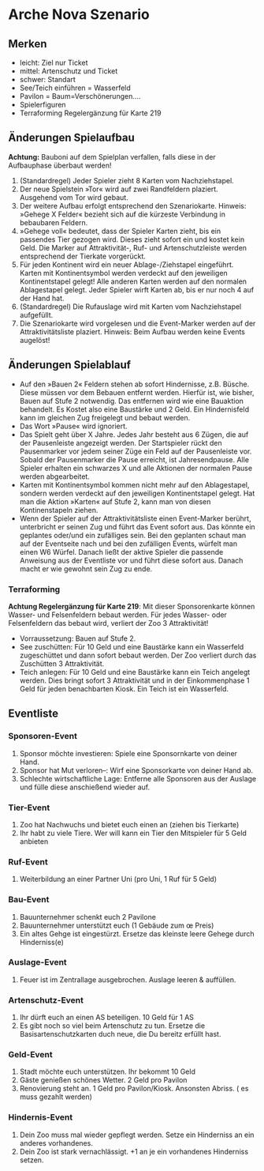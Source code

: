 # Arche Nova Szenario

## Merken

- leicht: Ziel nur Ticket
- mittel: Artenschutz und Ticket
- schwer: Standart
- See/Teich einführen = Wasserfeld
- Pavilon = Baum=Verschönerungen....
- Spielerfiguren
- Terraforming Regelergänzung für Karte 219

## Änderungen Spielaufbau

**Achtung:** Bauboni auf dem Spielplan verfallen, falls diese in der Aufbauphase überbaut werden!

1. (Standardregel) Jeder Spieler zieht 8 Karten vom Nachziehstapel.
2. Der neue Spielstein »Tor« wird auf zwei Randfeldern plaziert. Ausgehend vom Tor wird gebaut.
3. Der weitere Aufbau erfolgt entsprechend den Szenariokarte. Hinweis: »Gehege X Felder« bezieht sich auf die kürzeste Verbindung in bebaubaren Feldern.
4. »Gehege voll« bedeutet, dass der Spieler Karten zieht, bis ein passendes Tier gezogen wird. Dieses zieht sofort ein und kostet kein Geld. Die Marker auf Attraktivität-, Ruf- und Artenschutzleiste werden entsprechend der Tierkate vorgerückt.
5. Für jeden Kontinent wird ein neuer Ablage-/Ziehstapel eingeführt. Karten mit Kontinentsymbol werden verdeckt auf den jeweiligen Kontinentstapel gelegt! Alle anderen Karten werden auf den normalen Ablagestapel gelegt. Jeder Spieler wirft Karten ab, bis er nur noch 4 auf der Hand hat.
6. (Standardregel) Die Rufauslage wird mit Karten vom Nachziehstapel aufgefüllt.
7. Die Szenariokarte wird vorgelesen und die Event-Marker werden auf der Attraktivitätsliste plaziert. Hinweis: Beim Aufbau werden keine Events augelöst!

## Änderungen Spielablauf

- Auf den »Bauen 2« Feldern stehen ab sofort Hindernisse, z.B. Büsche. Diese müssen vor dem Bebauen entfernt werden. Hierfür ist, wie bisher, Bauen auf Stufe 2 notwendig. Das entfernen wird wie eine Bauaktion behandelt. Es Kostet also eine Baustärke und 2 Geld. Ein Hindernisfeld kann im gleichen Zug freigelegt und bebaut werden.
- Das Wort »Pause« wird ignoriert.
- Das Spielt geht über X Jahre. Jedes Jahr besteht aus 6 Zügen, die auf der Pausenleiste angezeigt werden. Der Startspieler rückt den Pausenmarker vor jedem seiner Züge ein Feld auf der Pausenleiste vor. Sobald der Pausenmarker die Pause erreicht, ist Jahresendpause. Alle Spieler erhalten ein schwarzes X und alle Aktionen der normalen Pause werden abgearbeitet.
- Karten mit Kontinentsymbol kommen nicht mehr auf den Ablagestapel, sondern werden verdeckt auf den jeweiligen Kontinentstapel gelegt. Hat man die Aktion »Karten« auf Stufe 2, kann man von diesen Kontinenstapeln ziehen.
- Wenn der Spieler auf der Attraktivitätsliste einen Event-Marker berührt, unterbricht er seinen Zug und führt das Event sofort aus. Das könnte ein geplantes oder/und ein zufälliges sein. Bei den geplanten schaut man auf der Eventseite nach und bei den zufälligen Events, würfelt man einen W6 Würfel. Danach ließt der aktive Spieler die passende Anweisung aus der Eventliste vor und führt diese sofort aus. Danach macht er wie gewohnt sein Zug zu ende.

### Terraforming

**Achtung Regelergänzung für Karte 219**: Mit dieser Sponsorenkarte können Wasser- und Felsenfeldern bebaut werden. Für jedes Wasser- oder Felsenfeldern das bebaut wird, verliert der Zoo 3 Attraktivität!

- Vorraussetzung: Bauen auf Stufe 2.
- See zuschütten:  Für 10 Geld und eine Baustärke kann ein Wasserfeld zugeschüttet und dann sofort bebaut werden. Der Zoo verliert durch das Zuschütten 3 Attraktivität.
- Teich anlegen:  Für 10 Geld und eine Baustärke kann ein Teich angelegt werden. Dies bringt sofort 3 Attraktivität und in der Einkommenphase 1 Geld für jeden benachbarten Kiosk. Ein Teich ist ein Wasserfeld.

## Eventliste

### Sponsoren-Event

1. Sponsor möchte investieren: Spiele eine Sponsornkarte von deiner Hand.
2. Sponsor hat Mut verloren–: Wirf eine Sponsorkarte von deiner Hand ab.
3. Schlechte wirtschaftliche Lage: Entferne alle Sponsoren aus der Auslage und fülle diese anschießend wieder auf.

### Tier-Event

1. Zoo hat Nachwuchs und bietet euch einen an (ziehen bis Tierkarte)
2. Ihr habt zu viele Tiere. Wer will kann ein Tier den Mitspieler für 5 Geld anbieten

### Ruf-Event

1. Weiterbildung an einer Partner Uni (pro Uni, 1 Ruf für 5 Geld)

### Bau-Event

1. Bauunternehmer schenkt euch 2 Pavilone
2. Bauunternehmer unterstützt euch (1 Gebäude zum œ Preis)
3. Ein altes Gehge ist eingestürzt. Ersetze das kleinste leere Gehege durch Hinderniss(e)

### Auslage-Event

1. Feuer ist im Zentrallage ausgebrochen. Auslage leeren & auffüllen.

### Artenschutz-Event

1. Ihr dürft euch an einen AS beteiligen. 10 Geld für 1 AS
2. Es gibt noch so viel beim Artenschutz zu tun. Ersetze die Basisartenschutzkarten duch neue, die Du bereitz erfüllt hast.

### Geld-Event

1. Stadt möchte euch unterstützen. Ihr bekommt 10 Geld
2. Gäste genießen schönes Wetter. 2 Geld pro Pavilon
3. Renovierung steht an. 1 Geld pro Pavilon/Kiosk. Ansonsten Abriss. ( es muss gezahlt werden)

### Hindernis-Event

1. Dein Zoo muss mal wieder gepflegt werden. Setze ein Hinderniss an ein anderes vorhandenes.
2. Dein Zoo ist stark vernachlässigt. +1 an je ein vorhandenes Hinderniss setzen.
